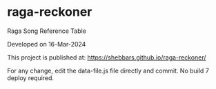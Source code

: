 # raga-reckoner
Raga Song Reference Table

Developed on 16-Mar-2024

This project is published at: https://shebbars.github.io/raga-reckoner/

For any change, edit the data-file.js file directly and commit. No build 7 deploy required.
